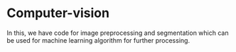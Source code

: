 # Computer-vision
In this, we have code for image preprocessing and segmentation which can be used for machine learning algorithm for further processing.
